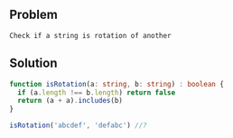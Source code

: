 ## Problem 

```
Check if a string is rotation of another
```

## Solution

```typescript
function isRotation(a: string, b: string) : boolean { 
  if (a.length !== b.length) return false
  return (a + a).includes(b)
}

isRotation('abcdef', 'defabc') //?
```

